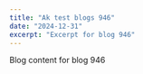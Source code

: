 ```yaml
---
title: "Ak test blogs 946"
date: "2024-12-31"
excerpt: "Excerpt for blog 946"
---
```


Blog content for blog 946